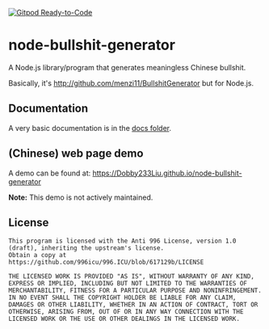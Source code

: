 [![Gitpod Ready-to-Code](https://img.shields.io/badge/Gitpod-Ready--to--Code-blue?logo=gitpod)](https://gitpod.io/#https://github.com/Dobby233Liu/node-bullshit-generator) 

# node-bullshit-generator

A Node.js library/program that generates meaningless Chinese bullshit.

Basically, it's http://github.com/menzi11/BullshitGenerator but for Node.js.

## Documentation

A very basic documentation is in the [docs folder](docs).

## (Chinese) web page demo

A demo can be found at: https://Dobby233Liu.github.io/node-bullshit-generator

**Note:** This demo is not actively maintained.

## License

```
This program is licensed with the Anti 996 License, version 1.0 (draft), inheriting the upstream's license.
Obtain a copy at https://github.com/996icu/996.ICU/blob/617129b/LICENSE

THE LICENSED WORK IS PROVIDED "AS IS", WITHOUT WARRANTY OF ANY KIND,
EXPRESS OR IMPLIED, INCLUDING BUT NOT LIMITED TO THE WARRANTIES OF
MERCHANTABILITY, FITNESS FOR A PARTICULAR PURPOSE AND NONINFRINGEMENT.
IN NO EVENT SHALL THE COPYRIGHT HOLDER BE LIABLE FOR ANY CLAIM,
DAMAGES OR OTHER LIABILITY, WHETHER IN AN ACTION OF CONTRACT, TORT OR
OTHERWISE, ARISING FROM, OUT OF OR IN ANY WAY CONNECTION WITH THE
LICENSED WORK OR THE USE OR OTHER DEALINGS IN THE LICENSED WORK.
```
